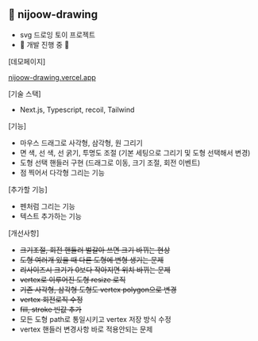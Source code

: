 ## 🎨 nijoow-drawing

- svg 드로잉 토이 프로젝트
- 🚧 개발 진행 중 🚧

[데모페이지]

<a href="https://nijoow-drawing.vercel.app/" target="_blank">nijoow-drawing.vercel.app</a>

[기술 스택]

- Next.js, Typescript, recoil, Tailwind

[기능]

- 마우스 드래그로 사각형, 삼각형, 원 그리기
- 면 색, 선 색, 선 굵기, 투명도 조절 (기본 세팅으로 그리기 및 도형 선택해서 변경)
- 도형 선택 핸들러 구현 (드래그로 이동, 크기 조절, 회전 이벤트)
- 점 찍어서 다각형 그리는 기능

[추가할 기능]

- 펜처럼 그리는 기능
- 텍스트 추가하는 기능

[개선사항]

- ~~크기조절, 회전 핸들러 벌갈아 쓰면 크기 바뀌는 현상~~
- ~~도형 여러개 있을 때 다른 도형에 변형 생기는 문제~~
- ~~리사이즈시 크기가 0보다 작아지면 위치 바뀌는 문제~~
- ~~vertex로 이루어진 도형 resize 로직~~
- ~~기존 사각형, 삼각형 도형도 vertex polygon으로 변경~~
- ~~vertex 회전로직 수정~~
- ~~fill, stroke 빈값 추가~~
- 모든 도형 path로 통일시키고 vertex 저장 방식 수정
- vertex 핸들러 변경사항 바로 적용안되는 문제
